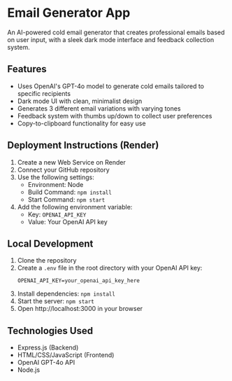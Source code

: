 # Email Generator App

An AI-powered cold email generator that creates professional emails based on user input, with a sleek dark mode interface and feedback collection system.

## Features

- Uses OpenAI's GPT-4o model to generate cold emails tailored to specific recipients
- Dark mode UI with clean, minimalist design
- Generates 3 different email variations with varying tones
- Feedback system with thumbs up/down to collect user preferences
- Copy-to-clipboard functionality for easy use

## Deployment Instructions (Render)

1. Create a new Web Service on Render
2. Connect your GitHub repository
3. Use the following settings:
   - Environment: Node
   - Build Command: `npm install`
   - Start Command: `npm start`
4. Add the following environment variable:
   - Key: `OPENAI_API_KEY`
   - Value: Your OpenAI API key

## Local Development

1. Clone the repository
2. Create a `.env` file in the root directory with your OpenAI API key:
   ```
   OPENAI_API_KEY=your_openai_api_key_here
   ```
3. Install dependencies: `npm install`
4. Start the server: `npm start`
5. Open http://localhost:3000 in your browser

## Technologies Used

- Express.js (Backend)
- HTML/CSS/JavaScript (Frontend)
- OpenAI GPT-4o API
- Node.js
